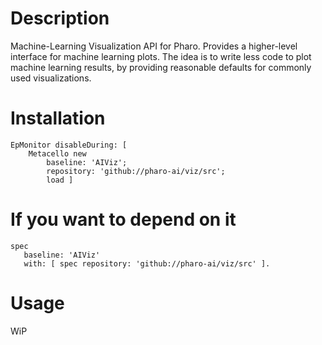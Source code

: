 # Description

Machine-Learning Visualization API for Pharo. Provides a higher-level interface for machine learning plots. The idea is to write less code to plot machine learning results, by providing reasonable defaults for commonly used visualizations.

# Installation

```smalltalk
EpMonitor disableDuring: [
	Metacello new
		baseline: 'AIViz';
		repository: 'github://pharo-ai/viz/src';
		load ]
```

# If you want to depend on it

```smalltalk
spec 
   baseline: 'AIViz' 
   with: [ spec repository: 'github://pharo-ai/viz/src' ].
```

# Usage

WiP
